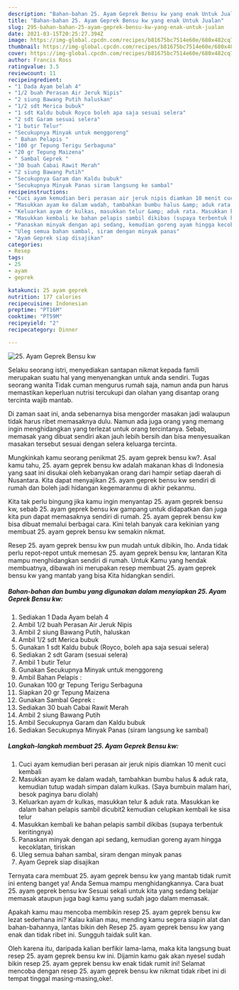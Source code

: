 ```yaml
---
description: "Bahan-bahan 25. Ayam Geprek Bensu kw yang enak Untuk Jualan"
title: "Bahan-bahan 25. Ayam Geprek Bensu kw yang enak Untuk Jualan"
slug: 295-bahan-bahan-25-ayam-geprek-bensu-kw-yang-enak-untuk-jualan
date: 2021-03-15T20:25:27.394Z
image: https://img-global.cpcdn.com/recipes/b81675bc7514e60e/680x482cq70/25-ayam-geprek-bensu-kw-foto-resep-utama.jpg
thumbnail: https://img-global.cpcdn.com/recipes/b81675bc7514e60e/680x482cq70/25-ayam-geprek-bensu-kw-foto-resep-utama.jpg
cover: https://img-global.cpcdn.com/recipes/b81675bc7514e60e/680x482cq70/25-ayam-geprek-bensu-kw-foto-resep-utama.jpg
author: Francis Ross
ratingvalue: 3.5
reviewcount: 11
recipeingredient:
- "1 Dada Ayam belah 4"
- "1/2 buah Perasan Air Jeruk Nipis"
- "2 siung Bawang Putih haluskan"
- "1/2 sdt Merica bubuk"
- "1 sdt Kaldu bubuk Royco boleh apa saja sesuai selera"
- "2 sdt Garam sesuai selera"
- "1 butir Telur"
- "Secukupnya Minyak untuk menggoreng"
- " Bahan Pelapis "
- "100 gr Tepung Terigu Serbaguna"
- "20 gr Tepung Maizena"
- " Sambal Geprek "
- "30 buah Cabai Rawit Merah"
- "2 siung Bawang Putih"
- "Secukupnya Garam dan Kaldu bubuk"
- "Secukupnya Minyak Panas siram langsung ke sambal"
recipeinstructions:
- "Cuci ayam kemudian beri perasan air jeruk nipis diamkan 10 menit cuci kembali"
- "Masukkan ayam ke dalam wadah, tambahkan bumbu halus &amp; aduk rata, kemudian tutup wadah simpan dalam kulkas. (Saya bumbuin malam hari, besok paginya baru diolah)"
- "Keluarkan ayam dr kulkas, masukkan telur &amp; aduk rata. Masukkan ke dalam bahan pelapis sambil dicubit2 kemudian celupkan kembali ke sisa telur"
- "Masukkan kembali ke bahan pelapis sambil dikibas (supaya terbentuk keritingnya)"
- "Panaskan minyak dengan api sedang, kemudian goreng ayam hingga kecoklatan, tiriskan"
- "Uleg semua bahan sambal, siram dengan minyak panas"
- "Ayam Geprek siap disajikan"
categories:
- Resep
tags:
- 25
- ayam
- geprek

katakunci: 25 ayam geprek 
nutrition: 177 calories
recipecuisine: Indonesian
preptime: "PT16M"
cooktime: "PT59M"
recipeyield: "2"
recipecategory: Dinner

---
```



![25. Ayam Geprek Bensu kw](https://img-global.cpcdn.com/recipes/b81675bc7514e60e/680x482cq70/25-ayam-geprek-bensu-kw-foto-resep-utama.jpg)

Selaku seorang istri, menyediakan santapan nikmat kepada famili merupakan suatu hal yang menyenangkan untuk anda sendiri. Tugas seorang  wanita Tidak cuman mengurus rumah saja, namun anda pun harus memastikan keperluan nutrisi tercukupi dan olahan yang disantap orang tercinta wajib mantab.

Di zaman  saat ini, anda sebenarnya bisa mengorder masakan jadi walaupun tidak harus ribet memasaknya dulu. Namun ada juga orang yang memang ingin menghidangkan yang terlezat untuk orang tercintanya. Sebab, memasak yang dibuat sendiri akan jauh lebih bersih dan bisa menyesuaikan masakan tersebut sesuai dengan selera keluarga tercinta. 



Mungkinkah kamu seorang penikmat 25. ayam geprek bensu kw?. Asal kamu tahu, 25. ayam geprek bensu kw adalah makanan khas di Indonesia yang saat ini disukai oleh kebanyakan orang dari hampir setiap daerah di Nusantara. Kita dapat menyajikan 25. ayam geprek bensu kw sendiri di rumah dan boleh jadi hidangan kegemaranmu di akhir pekanmu.

Kita tak perlu bingung jika kamu ingin menyantap 25. ayam geprek bensu kw, sebab 25. ayam geprek bensu kw gampang untuk didapatkan dan juga kita pun dapat memasaknya sendiri di rumah. 25. ayam geprek bensu kw bisa dibuat memalui berbagai cara. Kini telah banyak cara kekinian yang membuat 25. ayam geprek bensu kw semakin nikmat.

Resep 25. ayam geprek bensu kw pun mudah untuk dibikin, lho. Anda tidak perlu repot-repot untuk memesan 25. ayam geprek bensu kw, lantaran Kita mampu menghidangkan sendiri di rumah. Untuk Kamu yang hendak membuatnya, dibawah ini merupakan resep membuat 25. ayam geprek bensu kw yang mantab yang bisa Kita hidangkan sendiri.

<!--inarticleads1-->

##### Bahan-bahan dan bumbu yang digunakan dalam menyiapkan 25. Ayam Geprek Bensu kw:

1. Sediakan 1 Dada Ayam belah 4
1. Ambil 1/2 buah Perasan Air Jeruk Nipis
1. Ambil 2 siung Bawang Putih, haluskan
1. Ambil 1/2 sdt Merica bubuk
1. Gunakan 1 sdt Kaldu bubuk (Royco, boleh apa saja sesuai selera)
1. Sediakan 2 sdt Garam (sesuai selera)
1. Ambil 1 butir Telur
1. Gunakan Secukupnya Minyak untuk menggoreng
1. Ambil  Bahan Pelapis :
1. Gunakan 100 gr Tepung Terigu Serbaguna
1. Siapkan 20 gr Tepung Maizena
1. Gunakan  Sambal Geprek :
1. Sediakan 30 buah Cabai Rawit Merah
1. Ambil 2 siung Bawang Putih
1. Ambil Secukupnya Garam dan Kaldu bubuk
1. Sediakan Secukupnya Minyak Panas (siram langsung ke sambal)




<!--inarticleads2-->

##### Langkah-langkah membuat 25. Ayam Geprek Bensu kw:

1. Cuci ayam kemudian beri perasan air jeruk nipis diamkan 10 menit cuci kembali
1. Masukkan ayam ke dalam wadah, tambahkan bumbu halus &amp; aduk rata, kemudian tutup wadah simpan dalam kulkas. (Saya bumbuin malam hari, besok paginya baru diolah)
1. Keluarkan ayam dr kulkas, masukkan telur &amp; aduk rata. Masukkan ke dalam bahan pelapis sambil dicubit2 kemudian celupkan kembali ke sisa telur
1. Masukkan kembali ke bahan pelapis sambil dikibas (supaya terbentuk keritingnya)
1. Panaskan minyak dengan api sedang, kemudian goreng ayam hingga kecoklatan, tiriskan
1. Uleg semua bahan sambal, siram dengan minyak panas
1. Ayam Geprek siap disajikan




Ternyata cara membuat 25. ayam geprek bensu kw yang mantab tidak rumit ini enteng banget ya! Anda Semua mampu menghidangkannya. Cara buat 25. ayam geprek bensu kw Sesuai sekali untuk kita yang sedang belajar memasak ataupun juga bagi kamu yang sudah jago dalam memasak.

Apakah kamu mau mencoba membikin resep 25. ayam geprek bensu kw lezat sederhana ini? Kalau kalian mau, mending kamu segera siapin alat dan bahan-bahannya, lantas bikin deh Resep 25. ayam geprek bensu kw yang enak dan tidak ribet ini. Sungguh taidak sulit kan. 

Oleh karena itu, daripada kalian berfikir lama-lama, maka kita langsung buat resep 25. ayam geprek bensu kw ini. Dijamin kamu gak akan nyesel sudah bikin resep 25. ayam geprek bensu kw enak tidak rumit ini! Selamat mencoba dengan resep 25. ayam geprek bensu kw nikmat tidak ribet ini di tempat tinggal masing-masing,oke!.

